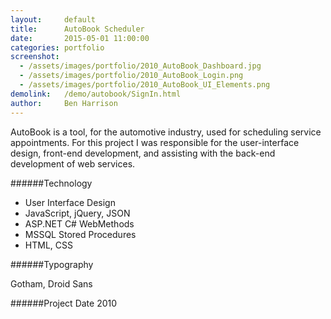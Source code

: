 ```yaml
---
layout:     default
title:      AutoBook Scheduler
date:       2015-05-01 11:00:00
categories: portfolio
screenshot: 
  - /assets/images/portfolio/2010_AutoBook_Dashboard.jpg
  - /assets/images/portfolio/2010_AutoBook_Login.png
  - /assets/images/portfolio/2010_AutoBook_UI_Elements.png
demolink:   /demo/autobook/SignIn.html
author:     Ben Harrison
---
```


AutoBook is a tool, for the automotive industry, used for scheduling service appointments.
For this project I was responsible for the user-interface design, 
front-end development, and assisting with the back-end development of web services.

######Technology

* User Interface Design
* JavaScript, jQuery, JSON
* ASP.NET C# WebMethods
* MSSQL Stored Procedures
* HTML, CSS

######Typography

Gotham, Droid Sans

######Project Date
2010
